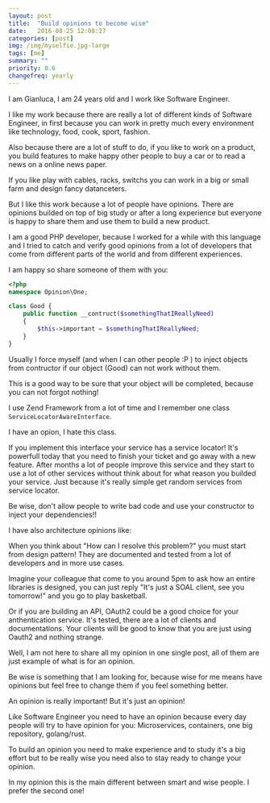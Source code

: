 ```yaml
---
layout: post
title:  "Build opinions to become wise"
date:   2016-08-25 12:08:27
categories: [post]
img: /img/myselfie.jpg-large
tags: [me]
summary: ""
priority: 0.6
changefreq: yearly
---
```

I am Gianluca, I am 24 years old and I work like Software Engineer.

I like my work because there are really a lot of different kinds of Software
Engineer, in first because you can work in pretty much every environment like
technology, food, cook, sport, fashion.

Also because there are a lot of stuff to do, if you like to work on a product,
you build features to make happy other people to buy a car or to read a news on
a online news paper.

If you like play with cables, racks, switchs you can work in a big or small
farm and design fancy datanceters.

But I like this work because a lot of people have opinions. There are opinions
builded on top of big study or after a long experience but everyone is happy to
share them and use them to build a new product.

I am a good PHP developer, because I worked for a while with this language and
I tried to catch and verify good opinions from a lot of developers that come
from different parts of the world and from different experiences.

I am happy so share someone of them with you:

```php
<?php 
namespace Opinion\One;

class Good {
    public function __contruct($somethingThatIReallyNeed)
    {
        $this->important = $somethingThatIReallyNeed;
    }
}
```

Usually I force myself (and when I can other people :P ) to inject objects from
contructor if our object (Good) can not work without them.

This is a good way to be sure that your object will be completed, because you can not forgot nothing!

I use Zend Framework from a lot of time and I remember one class
`ServiceLocatorAwareInterface`.

I have an opion, I hate this class.

If you implement this interface your service has a service locator! It's
powerfull today that you need to finish your ticket and go away with a new
feature.
After months a lot of people improve this service and they start to use a lot
of other services without think about for what reason you builded your service.
Just because it's really simple get random services from service locator.

Be wise, don't allow people to write bad code and use your constructor to inject your dependencies!!

I have also architecture opinions like:

When you think about "How can I resolve this problem?" you must start from
design pattern! They are documented and tested from a lot of developers and in
more use cases.

Imagine your colleague that come to you around 5pm to ask how an entire
libraries is designed, you can just reply "It's just a SOAL client, see you
tomorrow!" and you go to play basketball.

Or if you are building an API, OAuth2 could be a good choice for your
anthentication service. It's tested, there are a lot of clients and
documentations.
Your clients will be good to know that you are just using
Oauth2 and nothing strange.

Well, I am not here to share all my opinion in one single post, all of them are
just example of what is for an opinion.

Be wise is something that I am looking for, because wise for me means have
opinions but feel free to change them if you feel something better.

An opinion is really important! But it's just an opinion!

Like Software Engineer you need to have an opinion because every day people
will try to have opinion for you: Microservices, containers, one big
repository, golang/rust.

To build an opinion you need to make experience and to study it's a big effort
but to be really wise you need also to stay ready to change your
opinion.

In my opinion this is the main different between smart and wise people. I
prefer the second one!

